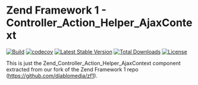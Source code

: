 # Zend Framework 1 - Controller_Action_Helper_AjaxContext

[![Build](https://github.com/diablomedia/zf1-controller-action-helper-ajaxcontext/workflows/Build/badge.svg?event=push)](https://github.com/diablomedia/zf1-controller-action-helper-ajaxcontext/actions?query=workflow%3ABuild+event%3Apush)
[![codecov](https://codecov.io/gh/diablomedia/zf1-controller-action-helper-ajaxcontext/branch/master/graph/badge.svg)](https://codecov.io/gh/diablomedia/zf1-controller-action-helper-ajaxcontext)
[![Latest Stable Version](https://poser.pugx.org/diablomedia/zendframework1-controller-action-helper-ajaxcontext/v/stable)](https://packagist.org/packages/diablomedia/zendframework1-controller-action-helper-ajaxcontext)
[![Total Downloads](https://poser.pugx.org/diablomedia/zendframework1-controller-action-helper-ajaxcontext/downloads)](https://packagist.org/packages/diablomedia/zendframework1-controller-action-helper-ajaxcontext)
[![License](https://poser.pugx.org/diablomedia/zendframework1-controller-action-helper-ajaxcontext/license)](https://packagist.org/packages/diablomedia/zendframework1-controller-action-helper-ajaxcontext)

This is just the Zend_Controller_Action_Helper_AjaxContext component extracted from our fork of the Zend Framework 1 repo (https://github.com/diablomedia/zf1).

